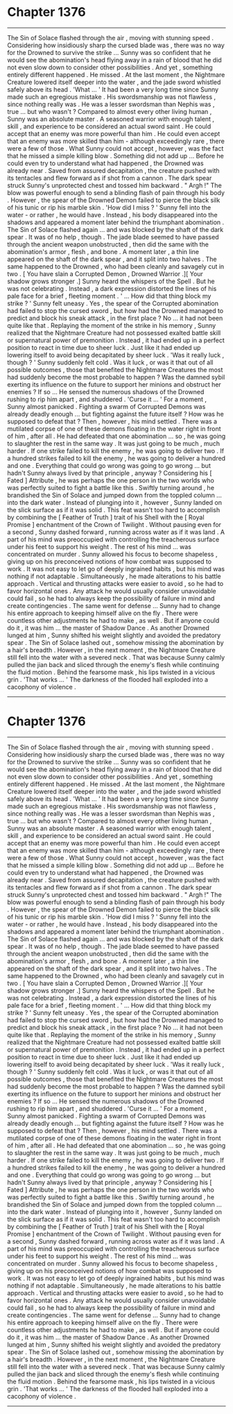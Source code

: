 
# Chapter 1376


---

The Sin of Solace flashed through the air , moving with stunning speed . Considering how insidiously sharp the cursed blade was , there was no way for the Drowned to survive the strike ... Sunny was so confident that he would see the abomination's head flying away in a rain of blood that he did not even slow down to consider other possibilities .
And yet , something entirely different happened .
He missed .
At the last moment , the Nightmare Creature lowered itself deeper into the water , and the jade sword whistled safely above its head .
'What ... '
It had been a very long time since Sunny made such an egregious mistake . His swordsmanship was not flawless , since nothing really was . He was a lesser swordsman than Nephis was , true ... but who wasn't ? Compared to almost every other living human , Sunny was an absolute master . A seasoned warrior with enough talent , skill , and experience to be considered an actual sword saint .
He could accept that an enemy was more powerful than him . He could even accept that an enemy was more skilled than him - although exceedingly rare , there were a few of those .
What Sunny could not accept , however , was the fact that he missed a simple killing blow .
Something did not add up ...
Before he could even try to understand what had happened , the Drowned was already near . Saved from assured decapitation , the creature pushed with its tentacles and flew forward as if shot from a cannon . The dark spear struck Sunny's unprotected chest and tossed him backward .
" Argh !"
The blow was powerful enough to send a blinding flash of pain through his body . However , the spear of the Drowned Demon failed to pierce the black silk of his tunic or rip his marble skin .
'How did I miss ? '
Sunny fell into the water - or rather , he would have . Instead , his body disappeared into the shadows and appeared a moment later behind the triumphant abomination . The Sin of Solace flashed again ... and was blocked by the shaft of the dark spear .
It was of no help , though . The jade blade seemed to have passed through the ancient weapon unobstructed , then did the same with the abomination's armor , flesh , and bone . A moment later , a thin line appeared on the shaft of the dark spear , and it split into two halves .
The same happened to the Drowned , who had been cleanly and savagely cut in two .
[ You have slain a Corrupted Demon , Drowned Warrior .][ Your shadow grows stronger .]
Sunny heard the whispers of the Spell . But he was not celebrating .
Instead , a dark expression distorted the lines of his pale face for a brief , fleeting moment .
' ... How did that thing block my strike ? '
Sunny felt uneasy . Yes , the spear of the Corrupted abomination had failed to stop the cursed sword , but how had the Drowned managed to predict and block his sneak attack , in the first place ?
No ... it had not been quite like that .
Replaying the moment of the strike in his memory , Sunny realized that the Nightmare Creature had not possessed exalted battle skill or supernatural power of premonition . Instead , it had ended up in a perfect position to react in time due to sheer luck .
Just like it had ended up lowering itself to avoid being decapitated by sheer luck .
'Was it really luck , though ? '
Sunny suddenly felt cold .
Was it luck , or was it that out of all possible outcomes , those that benefited the Nightmare Creatures the most had suddenly become the most probable to happen ?
Was the damned sybil exerting its influence on the future to support her minions and obstruct her enemies ?
If so ...
He sensed the numerous shadows of the Drowned rushing to rip him apart , and shuddered .
'Curse it ... '
For a moment , Sunny almost panicked . Fighting a swarm of Corrupted Demons was already deadly enough ... but fighting against the future itself ? How was he supposed to defeat that ?
Then , however , his mind settled . There was a mutilated corpse of one of these demons floating in the water right in front of him , after all . He had defeated that one abomination ... so , he was going to slaughter the rest in the same way . It was just going to be much , much harder .
If one strike failed to kill the enemy , he was going to deliver two .
If a hundred strikes failed to kill the enemy , he was going to deliver a hundred and one .
Everything that could go wrong was going to go wrong ... but hadn't Sunny always lived by that principle , anyway ?
Considering his [ Fated ] Attribute , he was perhaps the one person in the two worlds who was perfectly suited to fight a battle like this .
Swiftly turning around , he brandished the Sin of Solace and jumped down from the toppled column ... into the dark water .
Instead of plunging into it , however , Sunny landed on the slick surface as if it was solid . This feat wasn't too hard to accomplish by combining the [ Feather of Truth ] trait of his Shell with the [ Royal Promise ] enchantment of the Crown of Twilight . Without pausing even for a second , Sunny dashed forward , running across water as if it was land .
A part of his mind was preoccupied with controlling the treacherous surface under his feet to support his weight . The rest of his mind ... was concentrated on murder .
Sunny allowed his focus to become shapeless , giving up on his preconceived notions of how combat was supposed to work . It was not easy to let go of deeply ingrained habits , but his mind was nothing if not adaptable .
Simultaneously , he made alterations to his battle approach .
Vertical and thrusting attacks were easier to avoid , so he had to favor horizontal ones . Any attack he would usually consider unavoidable could fail , so he had to always keep the possibility of failure in mind and create contingencies . The same went for defense ... Sunny had to change his entire approach to keeping himself alive on the fly . There were countless other adjustments he had to make , as well .
But if anyone could do it , it was him ... the master of Shadow Dance .
As another Drowned lunged at him , Sunny shifted his weight slightly and avoided the predatory spear . The Sin of Solace lashed out , somehow missing the abomination by a hair's breadth .
However , in the next moment , the Nightmare Creature still fell into the water with a severed neck . That was because Sunny calmly pulled the jian back and sliced through the enemy's flesh while continuing the fluid motion .
Behind the fearsome mask , his lips twisted in a vicious grin .
'That works ... '
The darkness of the flooded hall exploded into a cacophony of violence .

---


# Chapter 1376


---

The Sin of Solace flashed through the air , moving with stunning speed . Considering how insidiously sharp the cursed blade was , there was no way for the Drowned to survive the strike ... Sunny was so confident that he would see the abomination's head flying away in a rain of blood that he did not even slow down to consider other possibilities .
And yet , something entirely different happened .
He missed .
At the last moment , the Nightmare Creature lowered itself deeper into the water , and the jade sword whistled safely above its head .
'What ... '
It had been a very long time since Sunny made such an egregious mistake . His swordsmanship was not flawless , since nothing really was . He was a lesser swordsman than Nephis was , true ... but who wasn't ? Compared to almost every other living human , Sunny was an absolute master . A seasoned warrior with enough talent , skill , and experience to be considered an actual sword saint .
He could accept that an enemy was more powerful than him . He could even accept that an enemy was more skilled than him - although exceedingly rare , there were a few of those .
What Sunny could not accept , however , was the fact that he missed a simple killing blow .
Something did not add up ...
Before he could even try to understand what had happened , the Drowned was already near . Saved from assured decapitation , the creature pushed with its tentacles and flew forward as if shot from a cannon . The dark spear struck Sunny's unprotected chest and tossed him backward .
" Argh !"
The blow was powerful enough to send a blinding flash of pain through his body . However , the spear of the Drowned Demon failed to pierce the black silk of his tunic or rip his marble skin .
'How did I miss ? '
Sunny fell into the water - or rather , he would have . Instead , his body disappeared into the shadows and appeared a moment later behind the triumphant abomination . The Sin of Solace flashed again ... and was blocked by the shaft of the dark spear .
It was of no help , though . The jade blade seemed to have passed through the ancient weapon unobstructed , then did the same with the abomination's armor , flesh , and bone . A moment later , a thin line appeared on the shaft of the dark spear , and it split into two halves .
The same happened to the Drowned , who had been cleanly and savagely cut in two .
[ You have slain a Corrupted Demon , Drowned Warrior .][ Your shadow grows stronger .]
Sunny heard the whispers of the Spell . But he was not celebrating .
Instead , a dark expression distorted the lines of his pale face for a brief , fleeting moment .
' ... How did that thing block my strike ? '
Sunny felt uneasy . Yes , the spear of the Corrupted abomination had failed to stop the cursed sword , but how had the Drowned managed to predict and block his sneak attack , in the first place ?
No ... it had not been quite like that .
Replaying the moment of the strike in his memory , Sunny realized that the Nightmare Creature had not possessed exalted battle skill or supernatural power of premonition . Instead , it had ended up in a perfect position to react in time due to sheer luck .
Just like it had ended up lowering itself to avoid being decapitated by sheer luck .
'Was it really luck , though ? '
Sunny suddenly felt cold .
Was it luck , or was it that out of all possible outcomes , those that benefited the Nightmare Creatures the most had suddenly become the most probable to happen ?
Was the damned sybil exerting its influence on the future to support her minions and obstruct her enemies ?
If so ...
He sensed the numerous shadows of the Drowned rushing to rip him apart , and shuddered .
'Curse it ... '
For a moment , Sunny almost panicked . Fighting a swarm of Corrupted Demons was already deadly enough ... but fighting against the future itself ? How was he supposed to defeat that ?
Then , however , his mind settled . There was a mutilated corpse of one of these demons floating in the water right in front of him , after all . He had defeated that one abomination ... so , he was going to slaughter the rest in the same way . It was just going to be much , much harder .
If one strike failed to kill the enemy , he was going to deliver two .
If a hundred strikes failed to kill the enemy , he was going to deliver a hundred and one .
Everything that could go wrong was going to go wrong ... but hadn't Sunny always lived by that principle , anyway ?
Considering his [ Fated ] Attribute , he was perhaps the one person in the two worlds who was perfectly suited to fight a battle like this .
Swiftly turning around , he brandished the Sin of Solace and jumped down from the toppled column ... into the dark water .
Instead of plunging into it , however , Sunny landed on the slick surface as if it was solid . This feat wasn't too hard to accomplish by combining the [ Feather of Truth ] trait of his Shell with the [ Royal Promise ] enchantment of the Crown of Twilight . Without pausing even for a second , Sunny dashed forward , running across water as if it was land .
A part of his mind was preoccupied with controlling the treacherous surface under his feet to support his weight . The rest of his mind ... was concentrated on murder .
Sunny allowed his focus to become shapeless , giving up on his preconceived notions of how combat was supposed to work . It was not easy to let go of deeply ingrained habits , but his mind was nothing if not adaptable .
Simultaneously , he made alterations to his battle approach .
Vertical and thrusting attacks were easier to avoid , so he had to favor horizontal ones . Any attack he would usually consider unavoidable could fail , so he had to always keep the possibility of failure in mind and create contingencies . The same went for defense ... Sunny had to change his entire approach to keeping himself alive on the fly . There were countless other adjustments he had to make , as well .
But if anyone could do it , it was him ... the master of Shadow Dance .
As another Drowned lunged at him , Sunny shifted his weight slightly and avoided the predatory spear . The Sin of Solace lashed out , somehow missing the abomination by a hair's breadth .
However , in the next moment , the Nightmare Creature still fell into the water with a severed neck . That was because Sunny calmly pulled the jian back and sliced through the enemy's flesh while continuing the fluid motion .
Behind the fearsome mask , his lips twisted in a vicious grin .
'That works ... '
The darkness of the flooded hall exploded into a cacophony of violence .

---

